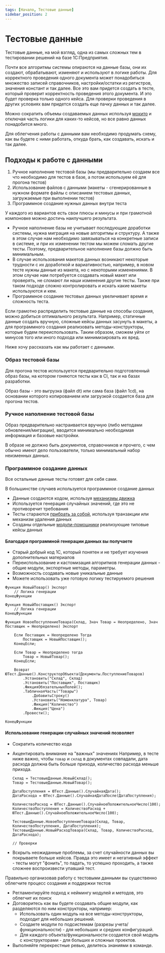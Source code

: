 ```yaml
---
tags: [Начало, Тестовые данные]
sidebar_position: 2
---
```

# Тестовые данные

Тестовые данные, на мой взгляд, одна из самых сложных тем в тестировании решений на базе 1С:Предприятия.

Почти все алгоритмы системы опираются на данные базы, они их создают, обрабатывают, изменяют и используют в логике работы. Для корректного проведения одного документа может понадобиться множество записей справочников, настройки/остатки из регистров, значения констант и так далее.
Все это вам придется создать в тесте, который проверит корректность проведения этого документа. И это будет проверка только одного кейса. Для проверки проведения в других условиях вам придется создать еще пачку данных и так далее.

Можно сократить объемы создаваемых данных используя [мокито](../mockito.md) и отключая часть логики для каких-то кейсов, но все равно данных понадобится много.

Для облегчения работы с данными вам необходимо продумать схему, как вы будете с ними работать, откуда брать, как создавать, искать и так далее.

## Подходы к работе с данными

1. Ручное наполнение тестовой базы (мы предварительно создаем все что необходимо для тестов в базе, а потом используем её для прогона тестов)
2. Использование файлов с данными (макеты - сгенерированные в нужном формате файлы с описанием тестовых данных, загружаемые при выполнении тестов)
3. Программное создание нужных данных внутри теста

У каждого из вариантов есть свои плюсы и минусы и при грамотной компоновке можно достичь наилучшего результата.

* Ручное наполнение базы не учитывает последующие доработки системы, нужна миграция на новые алгоритмы и структуру. А также в этом случае нам необходимо завязываться на конкретные записи в системе, и при их изменении тестом мы можем сломать другие тесты. Поэтому, предварительное наполнение базы должно быть минимальным.
* В случае использования макетов данных возникают некоторые трудности с их доработкой и вариативностью, например, в новом тесте нужны данные из макета, но с некоторыми изменениями. В этом случае нам потребуется создавать новый макет или проверять, не сломают ли наши изменения другие тесты. Также при таком подходе сложно контролировать и искать какие макеты используются и кем.
* Программное создание тестовых данных увеличивает время и сложность теста.

Если грамотно распределить тестовые данные на способы создания, можно добиться оптимального результата.
Например, статичные данные создать вручную, сложные кейсы данных засунуть в макеты, а для программного создания реализовать методы-конструкторы, которые будем переиспользовать. Таким образом, сможем уйти от минусов того или иного подхода или минимизировать их вред.

Ниже хочу рассказать как мы работает с данными.

### Образ тестовой базы

Для прогона тестов используется предварительно подготовленный образ базы, на котором гоняются тесты как в CI, так и на базах разработки.

Образ базы - это выгрузка (файл dt) или сама база (файл 1cd), на основании которого копированием или загрузкой создается база для прогона тестов.

### Ручное наполнение тестовой базы

Образ предварительно настраивается вручную (либо методами обновления/миграции), вводится минимально необходимая информация и базовые настройки.

В образе не должно быть документов, справочников и прочего, с чем обычно имеют дело пользователи, только минимальный набор неизменных данных.

### Программное создание данных

Все остальные данные тесты готовят для себя сами.

В большинстве случаев используется программное создание данных

* Данные создаются кодом, используя [механизмы движка](data-generation.md)
* Используется генерация случайных значений, где это не противоречит требования
* Тесты стараются [прибрать за собой](test-data-deletion.md), используя транзакции или механизм удаления данных
* Созданы отдельные [модули-помощники](../../getting-started/auxiliary-modules.md) реализующие типовые кейсы данных

#### Благодаря программной генерации данных вы получаете

* Старый добрый код 1С, который понятен и не требует изучения дополнительных материалов
* Переиспользование и кастомизация алгоритмов генерации данных - общие модули, экспортные методы, параметры.
* Возможность создавать новые уникальные данные
* Можете использовать уже готовую логику тестируемого решения

```bsl title="Общий модуль ТестовыеДанные"
Функция НовыйТовар() Экспорт
    // Логика генерации
КонецФункции

Функция НовыйПоставщик() Экспорт
    // Логика генерации
КонецФункции

Функция НовоеПоступлениеТовара(Склад, Знач Товар = Неопределено, Знач Поставщик = Неопределено) Экспорт
    
    Если Поставщик = Неопределено Тогда
        Поставщик = НовыйПоставщик();
    КонецЕсли;

    Если Товар = Неопределено тогда
        Товар = НовыйТовар();
    КонецЕсли;

    Возврат ЮТест.Данные().КонструкторОбъекта(Документы.ПоступлениеТоваров)
        .Установить("Склад", Склад)
        .Установить("Поставщик", Поставщик)
        .ФикцияОбязательныхПолей();
        .ТабличнаяЧасть("Товары")
            .ДобавитьСтроку()
            .Установить("Номенклатура", Товар)
            .Фикция("Количество")
            .Фикция("Цена")
        .Провести();
    
КонецФункции
```

#### Использование генерации случайных значений позволяет

* Сократить количество кода
* Акцентировать внимание на "важных" значениях
  Например, в тесте ниже важно, чтобы `товар` и `склад` в документах совпадали, дата расхода должна быть больше прихода, количество расхода меньше прихода.

    ```bsl title="Тест"
    Склад = ТестовыеДанные.НовыйСклад();
    Товар = ТестовыеДанные.НовыйТовар();

    ДатаПоступления = ЮТест.Данные().СлучайнаяДата();
    ДатаРасхода = ЮТест.Данные().СлучайнаяДатаПосле(ДатаПоступления);

    КоличествоРасход = ЮТест.Данные().СлучайноеПоложительноеЧисло(100);
    КоличествоПоступления = КоличествоРасход + ЮТест.Данные().СлучайноеПоложительноеЧисло(100);

    ТестовыеДанные.НовоеПоступлениеТовара(Склад, Товар, КоличествоПоступления, ДатаПоступления);
    ТестовыеДанные.НовыйРасходТовара(Склад, Товар, КоличествоРасход, ДатаРасхода);

    // Проверки
    ```

* Вскрыть неожиданные проблемы, за счет случайности данных вы покрываете больше кейсов. Правда это имеет и негативный эффект - тесты могут "фонить", то падать, то успешно проходить, а также сложнее воспроизвести упавший тест.

Правильно организовав работу с тестовыми данными вы существенно облегчите процесс создания и поддержки тестов

* Регламентируйте подход к неймингу модулей и методов, это облегчит их поиск
* Договоритесь как вы будете создавать общие модули, как разделяются по ним конструкторы, например:
  * Использовать один модуль на все методы-конструкторы, подходит для небольших решений.
  * Создаете модули по подсистемам (разрезы учета/функциональности) - для небольших и средних конфигураций.
  * Для каждого объекта/функциональности создается свой модуль с конструкторами - для больших и сложных проектов.
* Выполняйте перекрестные ревью, делитесь знаниями в команде.
